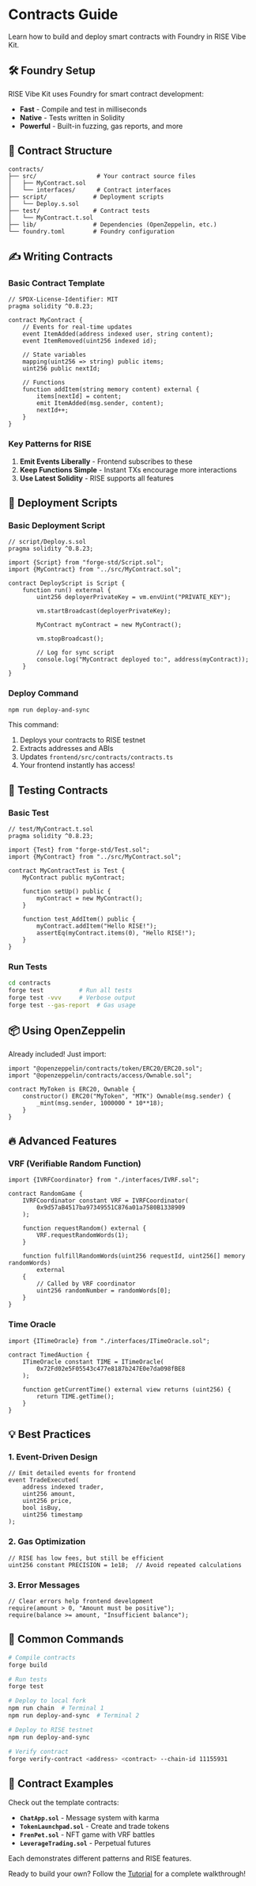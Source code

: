 # Contracts Guide

Learn how to build and deploy smart contracts with Foundry in RISE Vibe Kit.

## 🛠️ Foundry Setup

RISE Vibe Kit uses Foundry for smart contract development:

- **Fast** - Compile and test in milliseconds
- **Native** - Tests written in Solidity
- **Powerful** - Built-in fuzzing, gas reports, and more

## 📁 Contract Structure

```
contracts/
├── src/                 # Your contract source files
│   ├── MyContract.sol
│   └── interfaces/      # Contract interfaces
├── script/             # Deployment scripts
│   └── Deploy.s.sol
├── test/               # Contract tests
│   └── MyContract.t.sol
├── lib/                # Dependencies (OpenZeppelin, etc.)
└── foundry.toml        # Foundry configuration
```

## ✍️ Writing Contracts

### Basic Contract Template

```solidity
// SPDX-License-Identifier: MIT
pragma solidity ^0.8.23;

contract MyContract {
    // Events for real-time updates
    event ItemAdded(address indexed user, string content);
    event ItemRemoved(uint256 indexed id);
    
    // State variables
    mapping(uint256 => string) public items;
    uint256 public nextId;
    
    // Functions
    function addItem(string memory content) external {
        items[nextId] = content;
        emit ItemAdded(msg.sender, content);
        nextId++;
    }
}
```

### Key Patterns for RISE

1. **Emit Events Liberally** - Frontend subscribes to these
2. **Keep Functions Simple** - Instant TXs encourage more interactions
3. **Use Latest Solidity** - RISE supports all features

## 🚀 Deployment Scripts

### Basic Deployment Script

```solidity
// script/Deploy.s.sol
pragma solidity ^0.8.23;

import {Script} from "forge-std/Script.sol";
import {MyContract} from "../src/MyContract.sol";

contract DeployScript is Script {
    function run() external {
        uint256 deployerPrivateKey = vm.envUint("PRIVATE_KEY");
        
        vm.startBroadcast(deployerPrivateKey);
        
        MyContract myContract = new MyContract();
        
        vm.stopBroadcast();
        
        // Log for sync script
        console.log("MyContract deployed to:", address(myContract));
    }
}
```

### Deploy Command

```bash
npm run deploy-and-sync
```

This command:
1. Deploys your contracts to RISE testnet
2. Extracts addresses and ABIs
3. Updates `frontend/src/contracts/contracts.ts`
4. Your frontend instantly has access!

## 🧪 Testing Contracts

### Basic Test

```solidity
// test/MyContract.t.sol
pragma solidity ^0.8.23;

import {Test} from "forge-std/Test.sol";
import {MyContract} from "../src/MyContract.sol";

contract MyContractTest is Test {
    MyContract public myContract;
    
    function setUp() public {
        myContract = new MyContract();
    }
    
    function test_AddItem() public {
        myContract.addItem("Hello RISE!");
        assertEq(myContract.items(0), "Hello RISE!");
    }
}
```

### Run Tests

```bash
cd contracts
forge test          # Run all tests
forge test -vvv     # Verbose output
forge test --gas-report  # Gas usage
```

## 📦 Using OpenZeppelin

Already included! Just import:

```solidity
import "@openzeppelin/contracts/token/ERC20/ERC20.sol";
import "@openzeppelin/contracts/access/Ownable.sol";

contract MyToken is ERC20, Ownable {
    constructor() ERC20("MyToken", "MTK") Ownable(msg.sender) {
        _mint(msg.sender, 1000000 * 10**18);
    }
}
```

## 🔥 Advanced Features

### VRF (Verifiable Random Function)

```solidity
import {IVRFCoordinator} from "./interfaces/IVRF.sol";

contract RandomGame {
    IVRFCoordinator constant VRF = IVRFCoordinator(
        0x9d57aB4517ba97349551C876a01a7580B1338909
    );
    
    function requestRandom() external {
        VRF.requestRandomWords(1);
    }
    
    function fulfillRandomWords(uint256 requestId, uint256[] memory randomWords) 
        external 
    {
        // Called by VRF coordinator
        uint256 randomNumber = randomWords[0];
    }
}
```

### Time Oracle

```solidity
import {ITimeOracle} from "./interfaces/ITimeOracle.sol";

contract TimedAuction {
    ITimeOracle constant TIME = ITimeOracle(
        0x72Fd02e5F05543c477e8187b247E0e7da098fBE8
    );
    
    function getCurrentTime() external view returns (uint256) {
        return TIME.getTime();
    }
}
```

## 💡 Best Practices

### 1. Event-Driven Design
```solidity
// Emit detailed events for frontend
event TradeExecuted(
    address indexed trader,
    uint256 amount,
    uint256 price,
    bool isBuy,
    uint256 timestamp
);
```

### 2. Gas Optimization
```solidity
// RISE has low fees, but still be efficient
uint256 constant PRECISION = 1e18;  // Avoid repeated calculations
```

### 3. Error Messages
```solidity
// Clear errors help frontend development
require(amount > 0, "Amount must be positive");
require(balance >= amount, "Insufficient balance");
```

## 🔧 Common Commands

```bash
# Compile contracts
forge build

# Run tests
forge test

# Deploy to local fork
npm run chain  # Terminal 1
npm run deploy-and-sync  # Terminal 2

# Deploy to RISE testnet
npm run deploy-and-sync

# Verify contract
forge verify-contract <address> <contract> --chain-id 11155931
```

## 🎯 Contract Examples

Check out the template contracts:

- **`ChatApp.sol`** - Message system with karma
- **`TokenLaunchpad.sol`** - Create and trade tokens
- **`FrenPet.sol`** - NFT game with VRF battles
- **`LeverageTrading.sol`** - Perpetual futures

Each demonstrates different patterns and RISE features.

Ready to build your own? Follow the [Tutorial](./tutorial.md) for a complete walkthrough!